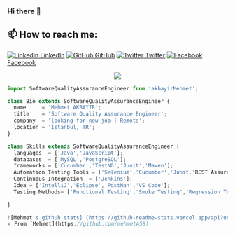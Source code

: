 ### Hi there 👋
## 📫 How to reach me: 
[![Linkedin](https://i.stack.imgur.com/gVE0j.png) LinkedIn](https://www.linkedin.com/in/mehmetakbayir/) [![GitHub](https://i.stack.imgur.com/tskMh.png) GitHub](https://github.com/mehmetA58) [![Twitter](http://i.imgur.com/wWzX9uB.png) Twitter]() [![Facebook](http://i.imgur.com/fep1WsG.png) Facebook]()

<p align="center">
  <img src="https://github.com/thompsonemerson/thompsonemerson/raw/master/cover-thompson.png" />
</p>

```js
import SoftwareQualityAssuranceEngineer from 'akbayirMehmet';

class Bio extends SoftwareQualityAssuranceEngineer {
  name     = 'Mehmet AKBAYIR';
  title    = 'Software Quality Assurance Engineer';
  company  = 'looking for new job | Remote';
  location = 'İstanbul, TR';
}

class Skills extends SoftwareQualityAssuranceEngineer {
  languages  = ['Java','JavaScript'];
  databases  = ['MySQL','PostgreSQL'];
  frameworks = ['Cucumber','TestNG','Junit','Maven']; 
  Automation Testing Tools = ['Selenium','Cucumber','Junit,'REST Assured'];
  Continuous Integration  = ['Jenkins'];
  Idea = ['IntelliJ','Eclipse','PostMan','VS Code'];
  Testing Methods= ['Functional Testing','Smoke Testing','Regression Testing','API Testing','DataBase Testing'];
  
}

![Mehmet's github stats] (https://github-readme-stats.vercel.app/api?username=mehmetA58&show_icons=true&theme=dark)
⭐️ From [Mehmet](https://github.com/mehmetA58)
